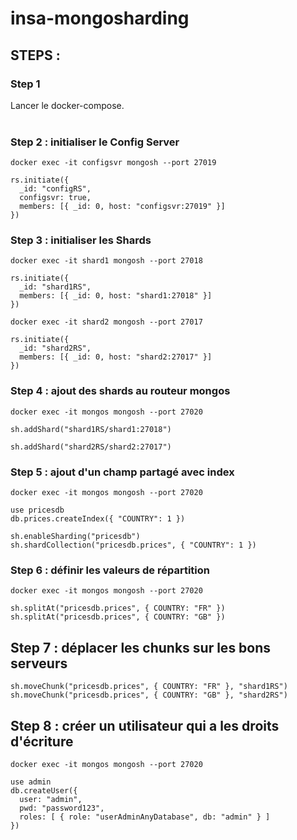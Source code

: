 # insa-mongosharding

## STEPS :

### Step 1
Lancer le docker-compose.
</br>
</br>

### Step 2 : initialiser le Config Server

```
docker exec -it configsvr mongosh --port 27019

rs.initiate({
  _id: "configRS",
  configsvr: true,
  members: [{ _id: 0, host: "configsvr:27019" }]
})
```

### Step 3 : initialiser les Shards

```
docker exec -it shard1 mongosh --port 27018

rs.initiate({
  _id: "shard1RS",
  members: [{ _id: 0, host: "shard1:27018" }]
})

docker exec -it shard2 mongosh --port 27017

rs.initiate({
  _id: "shard2RS",
  members: [{ _id: 0, host: "shard2:27017" }]
})
```

### Step 4 : ajout des shards au routeur mongos

```
docker exec -it mongos mongosh --port 27020

sh.addShard("shard1RS/shard1:27018")

sh.addShard("shard2RS/shard2:27017")
```

### Step 5 : ajout d'un champ partagé avec index

```
docker exec -it mongos mongosh --port 27020

use pricesdb
db.prices.createIndex({ "COUNTRY": 1 })

sh.enableSharding("pricesdb")
sh.shardCollection("pricesdb.prices", { "COUNTRY": 1 })
```

### Step 6 : définir les valeurs de répartition
```
docker exec -it mongos mongosh --port 27020

sh.splitAt("pricesdb.prices", { COUNTRY: "FR" })
sh.splitAt("pricesdb.prices", { COUNTRY: "GB" })
```

## Step 7 : déplacer les chunks sur les bons serveurs
```
sh.moveChunk("pricesdb.prices", { COUNTRY: "FR" }, "shard1RS")
sh.moveChunk("pricesdb.prices", { COUNTRY: "GB" }, "shard2RS")
```

## Step 8 : créer un utilisateur qui a les droits d'écriture

```
docker exec -it mongos mongosh --port 27020

use admin
db.createUser({
  user: "admin",
  pwd: "password123",
  roles: [ { role: "userAdminAnyDatabase", db: "admin" } ]
})
```

